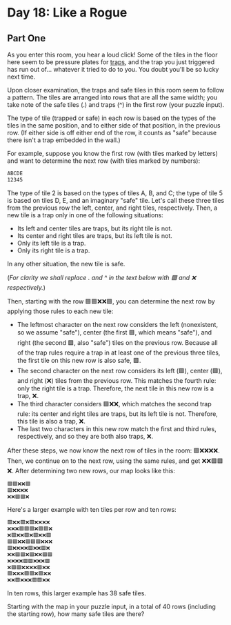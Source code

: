 # Day 18: Like a Rogue

## Part One

As you enter this room, you hear a loud click! Some of the tiles in the floor here seem to be pressure plates for [traps](https://nethackwiki.com/wiki/Trap), and the trap you just triggered has run out of... whatever it tried to do to you. You doubt you'll be so lucky next time.

Upon closer examination, the traps and safe tiles in this room seem to follow a pattern. The tiles are arranged into rows that are all the same width; you take note of the safe tiles (.) and traps (^) in the first row (your puzzle input).

The type of tile (trapped or safe) in each row is based on the types of the tiles in the same position, and to either side of that position, in the previous row. (If either side is off either end of the row, it counts as "safe" because there isn't a trap embedded in the wall.)

For example, suppose you know the first row (with tiles marked by letters) and want to determine the next row (with tiles marked by numbers):

```txt
ABCDE
12345
```

The type of tile 2 is based on the types of tiles A, B, and C; the type of tile 5 is based on tiles D, E, and an imaginary "safe" tile. Let's call these three tiles from the previous row the left, center, and right tiles, respectively. Then, a new tile is a trap only in one of the following situations:

- Its left and center tiles are traps, but its right tile is not.
- Its center and right tiles are traps, but its left tile is not.
- Only its left tile is a trap.
- Only its right tile is a trap.

In any other situation, the new tile is safe.

(_For clarity we shall replace . and ^ in the text below with 🟩 and ❌ respectively._)

Then, starting with the row 🟩🟩❌❌🟩, you can determine the next row by applying those rules to each new tile:

- The leftmost character on the next row considers the left (nonexistent, so we assume "safe"), center (the first 🟩, which means "safe"), and right (the second 🟩, also "safe") tiles on the previous row. Because all of the trap rules require a trap in at least one of the previous three tiles, the first tile on this new row is also safe, 🟩.
- The second character on the next row considers its left (🟩), center (🟩), and right (❌) tiles from the previous row. This matches the fourth rule: only the right tile is a trap. Therefore, the next tile in this new row is a trap, ❌.
- The third character considers 🟩❌❌, which matches the second trap rule: its center and right tiles are traps, but its left tile is not. Therefore, this tile is also a trap, ❌.
- The last two characters in this new row match the first and third rules, respectively, and so they are both also traps, ❌.

After these steps, we now know the next row of tiles in the room: 🟩❌❌❌❌. Then, we continue on to the next row, using the same rules, and get ❌❌🟩🟩❌. After determining two new rows, our map looks like this:

```txt
🟩🟩❌❌🟩
🟩❌❌❌❌
❌❌🟩🟩❌
```

Here's a larger example with ten tiles per row and ten rows:

```txt
🟩❌❌🟩❌🟩❌❌❌❌
❌❌❌🟩🟩🟩❌🟩🟩❌
❌🟩❌❌🟩❌🟩❌❌🟩
🟩🟩❌❌🟩🟩🟩❌❌❌
🟩❌❌❌❌🟩❌❌🟩❌
❌❌🟩🟩❌🟩❌❌🟩🟩
❌❌❌❌🟩🟩❌❌❌🟩
❌🟩🟩❌❌❌❌🟩❌❌
🟩❌❌❌🟩🟩❌🟩❌❌
❌❌🟩❌❌❌🟩🟩❌❌
```

In ten rows, this larger example has 38 safe tiles.

Starting with the map in your puzzle input, in a total of 40 rows (including the starting row), how many safe tiles are there?
